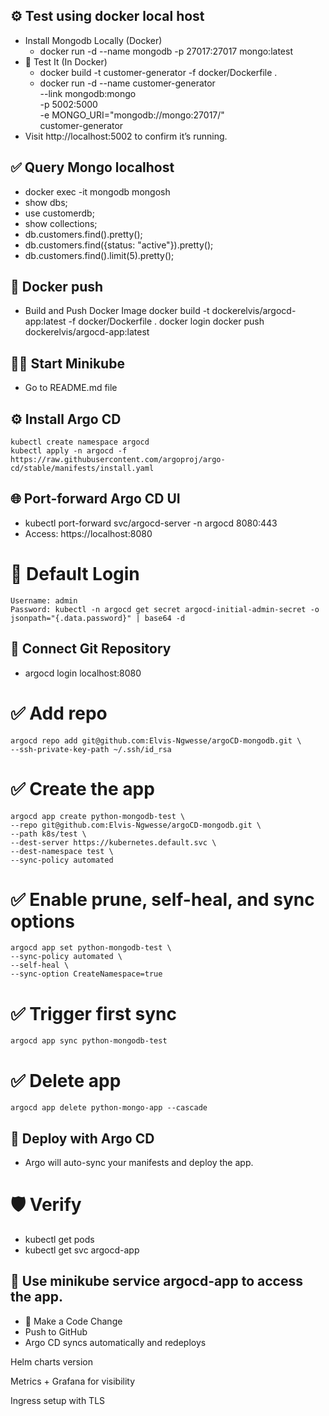 
## ⚙️ Test using docker local host
- Install Mongodb Locally (Docker)
    - docker run -d --name mongodb -p 27017:27017 mongo:latest
- 🐳 Test It (In Docker)
     - docker build -t customer-generator -f docker/Dockerfile .
     - docker run -d --name customer-generator \
       --link mongodb:mongo \
       -p 5002:5000 \
       -e MONGO_URI="mongodb://mongo:27017/" \
       customer-generator
- Visit http://localhost:5002 to confirm it’s running.

## ✅ Query Mongo localhost
- docker exec -it mongodb mongosh
- show dbs;
- use customerdb;
- show collections;
- db.customers.find().pretty();
- db.customers.find({status: "active"}).pretty();
- db.customers.find().limit(5).pretty();

## 📖 Docker push
- Build and Push Docker Image
    docker build -t dockerelvis/argocd-app:latest -f docker/Dockerfile .
    docker login
    docker push dockerelvis/argocd-app:latest

## 👨‍🏫  Start Minikube
- Go to README.md file

## ⚙️  Install Argo CD
    kubectl create namespace argocd
    kubectl apply -n argocd -f https://raw.githubusercontent.com/argoproj/argo-cd/stable/manifests/install.yaml

## 🌐 Port-forward Argo CD UI
- kubectl port-forward svc/argocd-server -n argocd 8080:443
- Access: https://localhost:8080
# 🔑 Default Login
    Username: admin
    Password: kubectl -n argocd get secret argocd-initial-admin-secret -o jsonpath="{.data.password}" | base64 -d

## 🔗 Connect Git Repository
- argocd login localhost:8080

# ✅ Add repo
    argocd repo add git@github.com:Elvis-Ngwesse/argoCD-mongodb.git \
    --ssh-private-key-path ~/.ssh/id_rsa

# ✅ Create the app
    argocd app create python-mongodb-test \
    --repo git@github.com:Elvis-Ngwesse/argoCD-mongodb.git \
    --path k8s/test \
    --dest-server https://kubernetes.default.svc \
    --dest-namespace test \
    --sync-policy automated

# ✅ Enable prune, self-heal, and sync options
    argocd app set python-mongodb-test \
    --sync-policy automated \
    --self-heal \
    --sync-option CreateNamespace=true


# ✅ Trigger first sync
    argocd app sync python-mongodb-test

# ✅ Delete app
    argocd app delete python-mongo-app --cascade

## 🚀 Deploy with Argo CD
- Argo will auto-sync your manifests and deploy the app.
# 🛡️ Verify
- kubectl get pods
- kubectl get svc argocd-app

## 🔑 Use minikube service argocd-app to access the app.
- 🔄 Make a Code Change
- Push to GitHub
- Argo CD syncs automatically and redeploys


Helm charts version

Metrics + Grafana for visibility

Ingress setup with TLS

